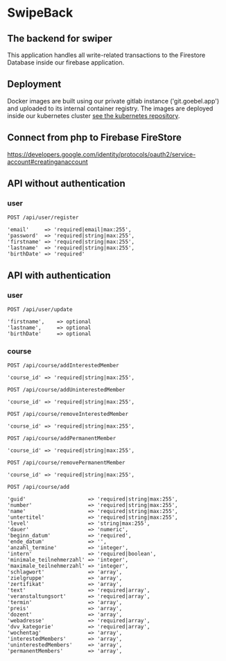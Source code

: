 # SwipeBack

## The backend for swiper

This application handles all write-related transactions to the Firestore Database inside our firebase application.

## Deployment
Docker images are built using our private gitlab instance ('git.goebel.app') and uploaded to its internal container registry.
The images are deployed inside our kubernetes cluster [see the kubernetes repository](https://github.com/SlackOverflowHack/k8s-deployment).

## Connect from php to Firebase FireStore

https://developers.google.com/identity/protocols/oauth2/service-account#creatinganaccount

## API without authentication

### user

```
POST /api/user/register

'email'     => 'required|email|max:255',
'password'  => 'required|string|max:255',
'firstname' => 'required|string|max:255',
'lastname'  => 'required|string|max:255',
'birthDate' => 'required'
```

## API with authentication

### user

```
POST /api/user/update

'firstname',    => optional
'lastname',     => optional
'birthDate'     => optional
```

### course

```
POST /api/course/addInterestedMember

'course_id' => 'required|string|max:255',
```

```
POST /api/course/addUninterestedMember

'course_id' => 'required|string|max:255',
```

```
POST /api/course/removeInterestedMember

'course_id' => 'required|string|max:255',
```

```
POST /api/course/addPermanentMember

'course_id' => 'required|string|max:255',
```

```
POST /api/course/removePermanentMember

'course_id' => 'required|string|max:255',
```

```
POST /api/course/add

'guid'                    => 'required|string|max:255',
'number'                  => 'required|string|max:255',
'name'                    => 'required|string|max:255',
'untertitel'              => 'required|string|max:255',
'level'                   => 'string|max:255',
'dauer'                   => 'numeric',
'beginn_datum'            => 'required',
'ende_datum'              => '',
'anzahl_termine'          => 'integer',
'intern'                  => 'required|boolean',
'minimale_teilnehmerzahl' => 'integer',
'maximale_teilnehmerzahl' => 'integer',
'schlagwort'              => 'array',
'zielgruppe'              => 'array',
'zertifikat'              => 'array',
'text'                    => 'required|array',
'veranstaltungsort'       => 'required|array',
'termin'                  => 'array',
'preis'                   => 'array',
'dozent'                  => 'array',
'webadresse'              => 'required|array',
'dvv_kategorie'           => 'required|array',
'wochentag'               => 'array',
'interestedMembers'       => 'array',
'uninterestedMembers'     => 'array',
'permanentMembers'        => 'array',
```
